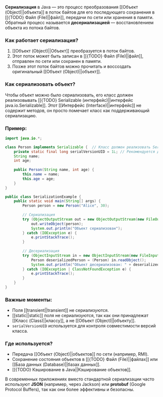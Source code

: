**Сериализация** в Java — это процесс преобразования [[Объект (Object)||объекта]] в поток байтов для его последующего сохранения в [[{TODO} Файл (File)||файл]], передачи по сети или хранения в памяти. Обратный процесс называется **десериализацией** — восстановлением объекта из потока байтов.

### Как работает сериализация?

1. [[Объект (Object)||Объект]] преобразуется в поток байтов.
2. Этот поток может быть записан в [[{TODO} Файл (File)||файл]], отправлен по сети или сохранен в памяти.
3. Позже этот поток байтов можно прочитать и воссоздать оригинальный [[Объект (Object)||объект]].

  
### Как сериализовать объект?

Чтобы объект можно было сериализовать, его класс должен реализовывать [[{TODO} Serializable (интерфейс)||интерфейс java.io.Serializable]]. Этот [[Интерфейс (Interface)||интерфейс]] не содержит методов, он просто помечает класс как поддерживающий сериализацию.

### Пример:

```java
import java.io.*;

class Person implements Serializable {  // Класс должен реализовать Serializable
    private static final long serialVersionUID = 1L; // Рекомендуется добавлять serialVersionUID
    String name;
    int age;
	
    public Person(String name, int age) {
        this.name = name;
        this.age = age;
    }
}

public class SerializationExample {
    public static void main(String[] args) {
        Person person = new Person("Alice", 30);
		
        // Сериализация
        try (ObjectOutputStream out = new ObjectOutputStream(new FileOutputStream("person.ser"))) {
            out.writeObject(person);
            System.out.println("Объект сериализован");
        } catch (IOException e) {
            e.printStackTrace();
        }
		
        // Десериализация
        try (ObjectInputStream in = new ObjectInputStream(new FileInputStream("person.ser"))) {
            Person deserializedPerson = (Person) in.readObject();
            System.out.println("Объект десериализован: " + deserializedPerson.name + ", " + deserializedPerson.age);
        } catch (IOException | ClassNotFoundException e) {
            e.printStackTrace();
        }
    }
}
```


### Важные моменты:

- Поля [[transient||transient]] не сериализуются.
- [[static||static]] поля не сериализуются, так как они принадлежат [[Класс (Class)||классу]], а не [[Объект (Object)||объекту]].
- `serialVersionUID` используется для контроля совместимости версий класса.

  
### Где используется?

- Передача [[Объект (Object)||объектов]] по сети (например, RMI).
- Сохранение состояния объектов в [[{TODO} Файл (File)||файлах]] или [[База данных (Database)||базах данных]].
- [[{TODO} Кэширование в Java||Кэширование объектов]].

  

В современных приложениях вместо стандартной сериализации часто используют **JSON** (например, через Jackson) или **protobuf** (Google Protocol Buffers), так как они более эффективны и безопасны.